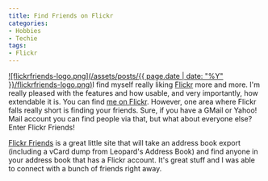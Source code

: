 ```yaml
---
title: Find Friends on Flickr
categories:
- Hobbies
- Techie
tags:
- Flickr
---
```


[![flickrfriends-logo.png](/assets/posts/{{ page.date | date: "%Y" }}/flickrfriends-logo.png)](http://flickrfriends.tinnedfruit.com/)I find myself really liking [Flickr](http://www.flickr.com/) more and more. I'm really pleased with the features and how usable, and very importantly, how extendable it is. You can find [me on Flickr](http://www.flickr.com/photos/jthingelstad/).
However, one area where Flickr falls really short is finding your friends. Sure, if you have a GMail or Yahoo! Mail account you can find people via that, but what about everyone else? Enter Flickr Friends!

[Flickr Friends](http://flickrfriends.tinnedfruit.com/) is a great little site that will take an address book export (including a vCard dump from Leopard's Address Book) and find anyone in your address book that has a Flickr account. It's great stuff and I was able to connect with a bunch of friends right away.
